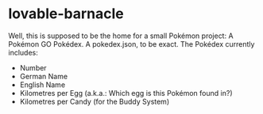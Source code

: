 # lovable-barnacle

Well, this is supposed to be the home for a small Pokémon project: A Pokémon GO Pokédex. A pokedex.json, to be exact.
The Pokédex currently includes:
- Number
- German Name
- English Name
- Kilometres per Egg (a.k.a.: Which egg is this Pokémon found in?)
- Kilometres per Candy (for the Buddy System)
